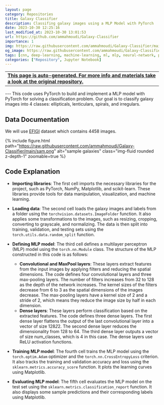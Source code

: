 ```yaml
---
layout: page
category: Repositories
title: Galaxy Classifier
description: Classifing galaxy images using a MLP Model with PyTorch
date: 2023-10-30 12:25:16 
last_modified_at: 2023-10-30 13:01:53 
url: https://github.com/ammahmoudi/Galaxy-Classifier
importance: 1
img: https://raw.githubusercontent.com/ammahmoudi/Galaxy-Classifier/main/sam.png
og_image: https://raw.githubusercontent.com/ammahmoudi/Galaxy-Classifier/main/sam.png
tags: [cnn, deep-learning, machine-learning, ml, mlp, neural-network, pytorch]
categories: ["Repository", Jupyter Notebook]
---
```

<div id="open-in-github" > <table class="table-cv list-group-table"> <tbody> <tr>    <td class="list-group-name"><b>   <a href="https://github.com/ammahmoudi/Galaxy-Classifier" rel="external nofollow noopener" target="_blank"><i class="fa-brands fa-github"></i> This page is auto-generated. For more info and materials take a look at the original repository.</a> </b></td></tr> </tbody> </table></div>
---
This code uses PyTorch to build and implement a MLP model with PyTorch for solving a classification problem. Our goal is to classify galaxy images into 4 classes: ellipticals, lenticulars, spirals, and irregulars.

## Data Documentation
We will use [EFIGI](https://www.astromatic.net/projects/efigi/) dataset which contains 4458 images.

{% include figure.html path="https://raw.githubusercontent.com/ammahmoudi/Galaxy-Classifier/main/sam.png" alt="sample galaxies" class="img-fluid rounded z-depth-1" zoomable=true %}
## Code Explanation

- **Importing libraries**: The first cell imports the necessary libraries for the project, such as PyTorch, NumPy, Matplotlib, and scikit-learn. These libraries provide tools for data manipulation, visualization, and machine learning.
- **Loading data**: The second cell loads the galaxy images and labels from a folder using the `torchvision.datasets.ImageFolder` function. It also applies some transformations to the images, such as resizing, cropping, converting to grayscale, and normalizing. The data is then split into training, validation, and testing sets using the `torch.utils.data.random_split` function.
- **Defining MLP model**: The third cell defines a multilayer perceptron (MLP) model using the `torch.nn.Module` class.
The structure of the MLP constructed in this code is as follows:

    - **Convolutional and MaxPool layers**: These layers extract features from the input images by applying filters and reducing the spatial dimensions. The code defines four convolutional layers and three max-pooling layers. The number of filters increases from 32 to 128 as the depth of the network increases. The kernel sizes of the filters decrease from 6 to 3 as the spatial dimensions of the images decrease. The max-pooling layers have a kernel size of 2 and a stride of 2, which means they reduce the image size by half in each dimension.
    - **Dense layers**: These layers perform classification based on the extracted features. The code defines three dense layers. The first dense layer flattens the output of the last convolutional layer into a vector of size 128*2*2. The second dense layer reduces the dimensionality from 128 to 64. The third dense layer outputs a vector of size num_classes, which is 4 in this case. The dense layers use ReLU activation functions.
- **Training MLP model**: The fourth cell trains the MLP model using the `torch.optim.Adam` optimizer and the `torch.nn.CrossEntropyLoss` criterion. It also tracks the training and validation accuracy and loss using the `sklearn.metrics.accuracy_score` function. It plots the learning curves using Matplotlib.
- **Evaluating MLP model**: The fifth cell evaluates the MLP model on the test set using the `sklearn.metrics.classification_report` function. It also displays some sample predictions and their corresponding labels using Matplotlib.
